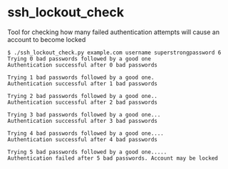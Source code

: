 # ssh_lockout_check
Tool for checking how many failed authentication attempts will cause an account to become locked

```
$ ./ssh_lockout_check.py example.com username superstrongpassword 6
Trying 0 bad passwords followed by a good one
Authentication successful after 0 bad passwords

Trying 1 bad passwords followed by a good one.
Authentication successful after 1 bad passwords

Trying 2 bad passwords followed by a good one..
Authentication successful after 2 bad passwords

Trying 3 bad passwords followed by a good one...
Authentication successful after 3 bad passwords

Trying 4 bad passwords followed by a good one....
Authentication successful after 4 bad passwords

Trying 5 bad passwords followed by a good one.....
Authentication failed after 5 bad passwords. Account may be locked
```
